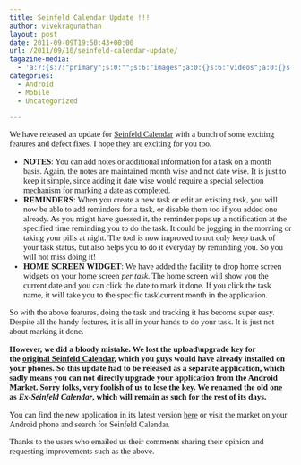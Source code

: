 ```yaml
---
title: Seinfeld Calendar Update !!!
author: vivekragunathan
layout: post
date: 2011-09-09T19:50:43+00:00
url: /2011/09/10/seinfeld-calendar-update/
tagazine-media:
  - 'a:7:{s:7:"primary";s:0:"";s:6:"images";a:0:{}s:6:"videos";a:0:{}s:11:"image_count";s:1:"0";s:6:"author";s:8:"16968609";s:7:"blog_id";s:8:"16420864";s:9:"mod_stamp";s:19:"2011-09-09 19:50:43";}'
categories:
  - Android
  - Mobile
  - Uncategorized

---
```

<p style="font-family:Tahoma;font-size:11pt;">
  We have released an update for <a href="https://market.android.com/details?id=com.pongal.seinfeld" target="_blank">Seinfeld Calendar</a> with a bunch of some exciting features and defect fixes. I hope they are exciting for you too.
</p>

<ul style="font-family:Tahoma;font-size:11pt;">
  <li>
    <strong>NOTES</strong>: You can add notes or additional information for a task on a month basis. Again, the notes are maintained month wise and not date wise. It is just to keep it simple, since adding it date wise would require a special selection mechanism for marking a date as completed.
  </li>
  <li>
    <strong>REMINDERS</strong>: When you create a new task or edit an existing task, you will now be able to add reminders for a task, or disable them too if you added one already. As you might have guessed it, the reminder pops up a notification at the specified time reminding you to do the task. It could be jogging in the morning or taking your pills at night. The tool is now improved to not only keep track of your task status, but also helps you to do it everyday by reminding you. So you will not miss doing it!
  </li>
  <li>
    <strong>HOME SCREEN WIDGET</strong>: We have added the facility to drop home screen widgets on your home screen <em>per task</em>. The home screen will show you the current date and you can click the date to mark it done. If you click the task name, it will take you to the specific task\current month in the application.
  </li>
</ul>

<p style="font-family:Tahoma;font-size:11pt;">
  So with the above features, doing the task and tracking it has become super easy. Despite all the handy features, it is all in your hands to do your task. It is just not about marking it done.
</p>

<p style="font-family:Tahoma;font-size:11pt;font-weight:bold;">
  However, we did a bloody mistake. We lost the upload\upgrade key for the <a href="https://market.android.com/details?id=com.pongal.seinfeld">original Seinfeld Calendar</a>, which you guys would have already installed on your phones. So this update had to be released as a separate application, which sadly means you can not directly upgrade your application from the Android Market. Sorry folks, very foolish of us to lose the key. We renamed the old one as <em>Ex-Seinfeld Calendar</em>, which will remain as such for the rest of its days.
</p>

<p style="font-family:Tahoma;font-size:11pt;">
  You can find the new application in its latest version <a href="https://market.android.com/details?id=com.pongal.paid.seinfeld" target="_blank">here</a> or visit the market on your Android phone and search for Seinfeld Calendar.
</p>

<p style="font-family:Tahoma;font-size:11pt;">
  Thanks to the users who emailed us their comments sharing their opinion and requesting improvements such as the above.
</p>